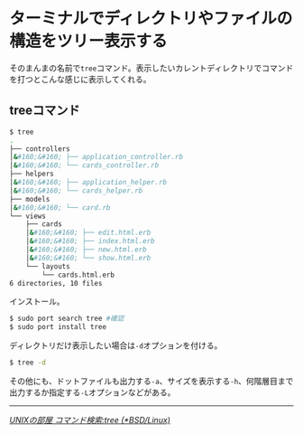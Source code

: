 # <span>ターミナルでディレクトリやファイルの構造を</span><span>ツリー表示する</span>

そのまんまの名前で`tree`コマンド。表示したいカレントディレクトリでコマンドを打つとこんな感じに表示してくれる。

<!-- READMORE -->


## treeコマンド

~~~ sh
$ tree
.
├── controllers
│&#160;&#160; ├── application_controller.rb
│&#160;&#160; └── cards_controller.rb
├── helpers
│&#160;&#160; ├── application_helper.rb
│&#160;&#160; └── cards_helper.rb
├── models
│&#160;&#160; └── card.rb
└── views
    ├── cards
    │&#160;&#160; ├── edit.html.erb
    │&#160;&#160; ├── index.html.erb
    │&#160;&#160; ├── new.html.erb
    │&#160;&#160; └── show.html.erb
    └── layouts
        └── cards.html.erb
6 directories, 10 files
~~~

インストール。

~~~ sh
$ sudo port search tree #確認
$ sudo port install tree
~~~

ディレクトリだけ表示したい場合は`-d`オプションを付ける。

~~~ sh
$ tree -d
~~~

その他にも、ドットファイルも出力する`-a`、サイズを表示する`-h`、何階層目まで出力するか指定する`-L`オプションなどがある。

* * *

<cite>[UNIXの部屋 コマンド検索:tree (*BSD/Linux)](http://x68000.q-e-d.net/~68user/unix/pickup?tree)</cite>
